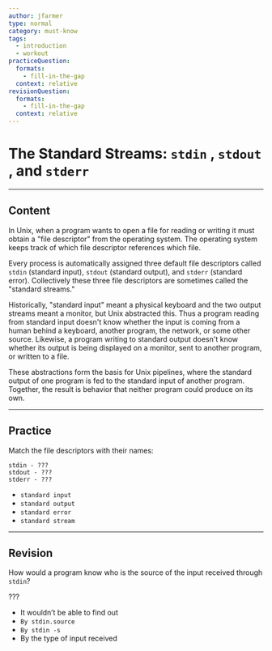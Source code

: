 ```yaml
---
author: jfarmer
type: normal
category: must-know
tags:
  - introduction
  - workout
practiceQuestion:
  formats:
    - fill-in-the-gap
  context: relative
revisionQuestion:
  formats:
    - fill-in-the-gap
  context: relative
---
```


# The Standard Streams: `stdin` , `stdout` , and `stderr`


---

## Content

In Unix, when a program wants to open a file for reading or writing it must obtain a "file descriptor" from the operating system.  The operating system keeps track of which file descriptor references which file.

Every process is automatically assigned three default file descriptors called `stdin` (standard input), `stdout` (standard output), and `stderr` (standard error).  Collectively these three file descriptors are sometimes called the "standard streams."

Historically, "standard input" meant a physical keyboard and the two output streams meant a monitor, but Unix abstracted this.  Thus a program reading from standard input doesn't know whether the input is coming from a human behind a keyboard, another program, the network, or some other source.  Likewise, a program writing to standard output doesn't know whether its output is being displayed on a monitor, sent to another program, or written to a file.

These abstractions form the basis for Unix pipelines, where the standard output of one program is fed to the standard input of another program.  Together, the result is behavior that neither program could produce on its own.


---

## Practice

Match the file descriptors with their names:

```plain-text
stdin - ???
stdout - ???
stderr - ???
```

- `standard input`
- `standard output`
- `standard error`
- `standard stream`


---

## Revision

How would a program know who is the source of the input received through `stdin`?

???

- It wouldn’t be able to find out
- `By stdin.source`
- `By stdin -s`
- By the type of input received
